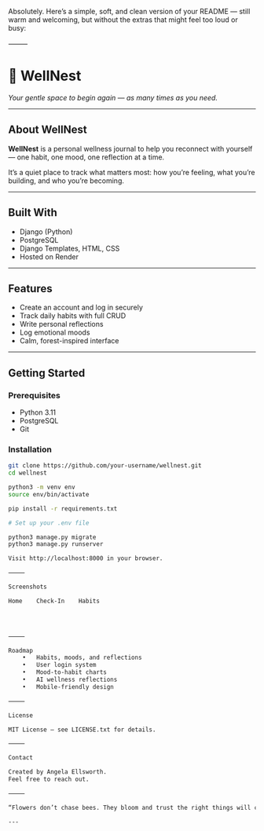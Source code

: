 Absolutely. Here’s a simple, soft, and clean version of your README — still warm and welcoming, but without the extras that might feel too loud or busy:

⸻



# 🌿 WellNest

*Your gentle space to begin again — as many times as you need.*

---

## About WellNest

**WellNest** is a personal wellness journal to help you reconnect with yourself — one habit, one mood, one reflection at a time.

It’s a quiet place to track what matters most: how you’re feeling, what you’re building, and who you’re becoming.

---

## Built With

- Django (Python)
- PostgreSQL
- Django Templates, HTML, CSS
- Hosted on Render

---

## Features

- Create an account and log in securely
- Track daily habits with full CRUD
- Write personal reflections
- Log emotional moods
- Calm, forest-inspired interface

---

## Getting Started

### Prerequisites

- Python 3.11  
- PostgreSQL  
- Git  

### Installation

```bash
git clone https://github.com/your-username/wellnest.git
cd wellnest

python3 -m venv env
source env/bin/activate

pip install -r requirements.txt

# Set up your .env file

python3 manage.py migrate
python3 manage.py runserver

Visit http://localhost:8000 in your browser.

⸻

Screenshots

Home	Check-In	Habits
		



⸻

Roadmap
	•	Habits, moods, and reflections
	•	User login system
	•	Mood-to-habit charts
	•	AI wellness reflections
	•	Mobile-friendly design

⸻

License

MIT License — see LICENSE.txt for details.

⸻

Contact

Created by Angela Ellsworth.
Feel free to reach out.

⸻

“Flowers don’t chase bees. They bloom and trust the right things will come.” 🌸

---
